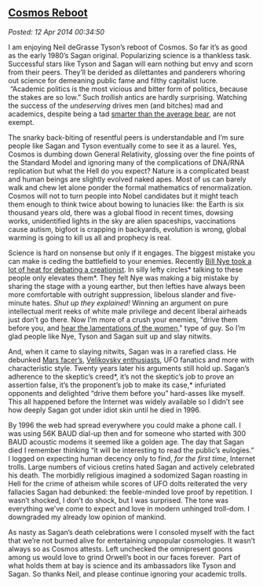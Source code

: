  
[Cosmos Reboot](http://bakerjd99.wordpress.com/2014/04/11/cosmos-reboot/)
-------------------------------------------------------------------------

*Posted: 12 Apr 2014 00:34:50*

I am enjoying Neil deGrasse Tyson’s reboot of Cosmos. So far it’s as
good as the early 1980’s Sagan original. Popularizing science is a
thankless task. Successful stars like Tyson and Sagan will earn nothing
but envy and scorn from their peers. They’ll be derided as dilettantes
and panderers whoring out science for demeaning public fame and filthy
capitalist lucre.  “Academic politics is the most vicious and bitter
form of politics, because the stakes are so low.” Such *trollish* antics
are hardly surprising. Watching the success of the *undeserving* drives
men (and bitches) mad and academics, despite being a tad [smarter than
the average bear](https://www.youtube.com/watch?v=1pqyax6gwzQ), are not
exempt.

The snarky back-biting of resentful peers is understandable and I’m sure
people like Sagan and Tyson eventually come to see it as a laurel. Yes,
Cosmos is dumbing down General Relativity, glossing over the fine points
of the Standard Model and ignoring many of the complications of DNA/RNA
replication but what the Hell do you expect? Nature is a complicated
beast and human beings are slightly evolved naked apes. Most of us can
barely walk and chew let alone ponder the formal mathematics of
renormalization. Cosmos will not to turn people into Nobel candidates
but it might teach them enough to think twice about bowing to lunacies
like: the Earth is six thousand years old, there was a global flood in
recent times, dowsing works, unidentified lights in the sky are alien
spaceships, vaccinations cause autism, bigfoot is crapping in backyards,
evolution is wrong, global warming is going to kill us all and prophecy
is real.

Science is hard on nonsense but only if it engages. The biggest mistake
you can make is ceding the battlefield to your enemies. Recently [Bill
Nye took a lot of heat for debating a
creationist](http://www.huffingtonpost.com/david-macmillan/bill-nye-creation-debate_b_4775207.html).
In silly lefty circles* talking to these people only elevates them*.
They felt Nye was making a big mistake by sharing the stage with a young
earther, but then lefties have always been more comfortable with
outright suppression, libelous slander and five-minute hates. *Shut up
they explained!* Winning an argument on pure intellectual merit reeks of
white male privilege and decent liberal airheads just don’t go there.
Now I’m more of a crush your enemies, "drive them before you, and
[hear the lamentations of the
women](https://www.youtube.com/watch?v=6PQ6335puOc)," type of guy. So
I’m glad people like Nye, Tyson and Sagan suit up and slay nitwits.

And, when it came to slaying nitwits, Sagan was in a rarefied class. He
debunked [Mars
facer’s](http://science1.nasa.gov/science-news/science-at-nasa/2001/ast24may_1/),
[Velikovsky enthusiasts](http://www.skepdic.com/velikov.html), UFO
fanatics and more with characteristic style. Twenty years later his
arguments still hold up. Sagan’s adherence to the skeptic’s creed*, it’s
not the skeptic’s job to prove an assertion false, it’s the proponent’s
job to make its case,* infuriated opponents and delighted “drive them
before you” hard-asses like myself. This all happened before the
Internet was widely available so I didn’t see how deeply Sagan got under
idiot skin until he died in 1996.

By 1996 the web had spread everywhere you could make a phone call. I was
using 56K BAUD dial-up then and for someone who started with 300 BAUD
acoustic modems it seemed like a golden age. The day that Sagan died I
remember thinking “it will be interesting to read the public’s
eulogies.” I logged on expecting human decency only to find, *for the
first time*, Internet trolls. Large numbers of vicious cretins hated
Sagan and actively celebrated his death. The morbidly religious imagined
a sodomized Sagan roasting in Hell for the crime of atheism while scores
of UFO dolts reiterated the very fallacies Sagan had debunked: the
feeble-minded love proof by repetition. I wasn’t shocked, I don’t do
shock, but I was surprised. The tone was everything we’ve come to expect
and love in modern unhinged troll-dom. I downgraded my already low
opinion of mankind.

As nasty as Sagan’s death celebrations were I consoled myself with the
fact that we’re not burned alive for entertaining unpopular cosmologies.
It wasn’t always so as Cosmos attests. Left unchecked the omnipresent
goons among us would love to grind Orwell’s boot in our faces forever. 
Part of what holds them at bay is science and its ambassadors like Tyson
and Sagan. So thanks Neil, and please continue ignoring your academic
trolls.
